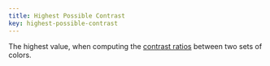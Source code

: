 ```yaml
---
title: Highest Possible Contrast
key: highest-possible-contrast
---
```


The highest value, when computing the [contrast ratios](https://www.w3.org/TR/WCAG21/#dfn-contrast-ratio) between two sets of colors.
